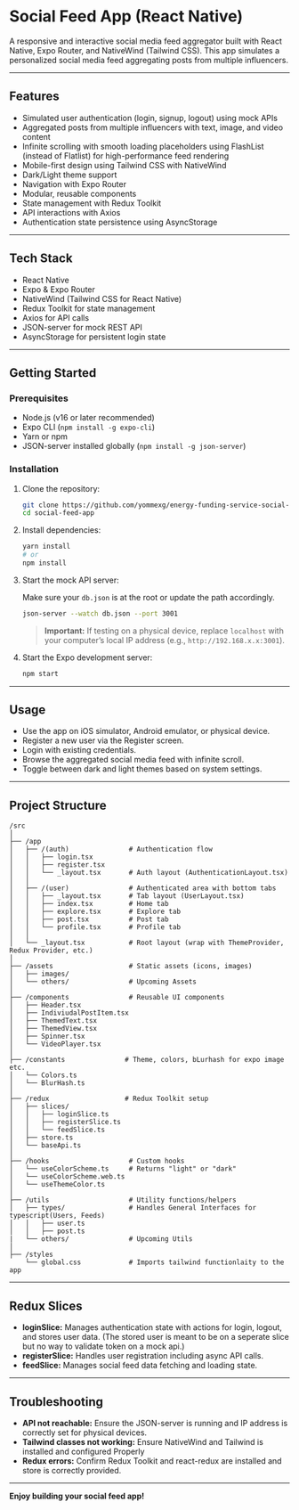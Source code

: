 # Social Feed App (React Native)

A responsive and interactive social media feed aggregator built with React Native, Expo Router, and NativeWind (Tailwind CSS). This app simulates a personalized social media feed aggregating posts from multiple influencers.

---

## Features

- Simulated user authentication (login, signup, logout) using mock APIs
- Aggregated posts from multiple influencers with text, image, and video content
- Infinite scrolling with smooth loading placeholders using FlashList (instead of Flatlist) for high-performance feed rendering
- Mobile-first design using Tailwind CSS with NativeWind
- Dark/Light theme support
- Navigation with Expo Router
- Modular, reusable components
- State management with Redux Toolkit
- API interactions with Axios
- Authentication state persistence using AsyncStorage

---

## Tech Stack

- React Native
- Expo & Expo Router
- NativeWind (Tailwind CSS for React Native)
- Redux Toolkit for state management
- Axios for API calls
- JSON-server for mock REST API
- AsyncStorage for persistent login state

---

## Getting Started

### Prerequisites

- Node.js (v16 or later recommended)
- Expo CLI (`npm install -g expo-cli`)
- Yarn or npm
- JSON-server installed globally (`npm install -g json-server`)

### Installation

1. Clone the repository:

   ```bash
   git clone https://github.com/yommexg/energy-funding-service-social-feed-mobile-app.git
   cd social-feed-app
   ```

2. Install dependencies:

   ```bash
   yarn install
   # or
   npm install
   ```

3. Start the mock API server:

   Make sure your `db.json` is at the root or update the path accordingly.

   ```bash
   json-server --watch db.json --port 3001
   ```

   > **Important:** If testing on a physical device, replace `localhost` with your computer’s local IP address (e.g., `http://192.168.x.x:3001`).

4. Start the Expo development server:

   ```bash
   npm start
   ```

---

## Usage

- Use the app on iOS simulator, Android emulator, or physical device.
- Register a new user via the Register screen.
- Login with existing credentials.
- Browse the aggregated social media feed with infinite scroll.
- Toggle between dark and light themes based on system settings.

---

## Project Structure

```
/src
│
├── /app
│   ├── /(auth)               # Authentication flow
│   │   ├── login.tsx
│   │   ├── register.tsx
│   │   └── _layout.tsx       # Auth layout (AuthenticationLayout.tsx)
│   │
│   ├── /(user)               # Authenticated area with bottom tabs
│   │   ├── _layout.tsx       # Tab layout (UserLayout.tsx)
│   │   ├── index.tsx         # Home tab
│   │   ├── explore.tsx       # Explore tab
│   │   ├── post.tsx          # Post tab
│   │   └── profile.tsx       # Profile tab
│   │
│   └── _layout.tsx           # Root layout (wrap with ThemeProvider, Redux Provider, etc.)
│
├── /assets                   # Static assets (icons, images)
│   ├── images/
│   └── others/               # Upcoming Assets
│
├── /components               # Reusable UI components
│   ├── Header.tsx
│   ├── IndiviudalPostItem.tsx
│   ├── ThemedText.tsx
│   ├── ThemedView.tsx
│   ├── Spinner.tsx
│   └── VideoPlayer.tsx
│
├── /constants               # Theme, colors, bLurhash for expo image etc.
│   └── Colors.ts
│   └── BlurHash.ts
│
├── /redux                   # Redux Toolkit setup
│   ├── slices/
│   │   ├── loginSlice.ts
│   │   ├── registerSlice.ts
│   │   └── feedSlice.ts
│   ├── store.ts
│   └── baseApi.ts
│
├── /hooks                    # Custom hooks
│   └── useColorScheme.ts     # Returns "light" or "dark"
│   └── useColorScheme.web.ts
│   └── useThemeColor.ts
│
├── /utils                    # Utility functions/helpers
│   ├── types/                # Handles General Interfaces for typescript(Users, Feeds)
│   │   ├── user.ts
│   │   ├── post.ts
|   └── others/               # Upcoming Utils
│
├── /styles
    └── global.css            # Imports tailwind functionlaity to the app
```

---

## Redux Slices

- **loginSlice:** Manages authentication state with actions for login, logout, and stores user data.
  (The stored user is meant to be on a seperate slice but no way to validate token on a mock api.)
- **registerSlice:** Handles user registration including async API calls.
- **feedSlice:** Manages social feed data fetching and loading state.

---

## Troubleshooting

- **API not reachable:** Ensure the JSON-server is running and IP address is correctly set for physical devices.
- **Tailwind classes not working:** Ensure NativeWind and Tailwind is installed and configured Properly
- **Redux errors:** Confirm Redux Toolkit and react-redux are installed and store is correctly provided.

---

**Enjoy building your social feed app!**
